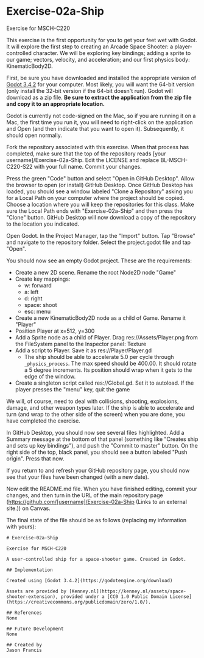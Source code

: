 # Exercise-02a-Ship

Exercise for MSCH-C220

This exercise is the first opportunity for you to get your feet wet with Godot. It will explore the first step to creating an Arcade Space Shooter: a player-controlled character. We will be exploring key bindings; adding a sprite to our game; vectors, velocity, and acceleration; and our first physics body: KinematicBody2D.

First, be sure you have downloaded and installed the appropriate version of [Godot 3.4.2](https://godotengine.org/download) for your computer. Most likely, you will want the 64-bit version (only install the 32-bit version if the 64-bit doesn't run). Godot will download as a zip file. **Be sure to extract the application from the zip file and copy it to an appropriate location.**

Godot is currently not code-signed on the Mac, so if you are running it on a Mac, the first time you run it, you will need to right-click on the application and Open (and then indicate that you want to open it). Subsequently, it should open normally.

Fork the repository associated with this exercise. When that process has completed, make sure that the top of the repository reads [your username]/Exercise-02a-Ship. Edit the LICENSE and replace BL-MSCH-C220-S22 with your full name. Commit your changes.

Press the green "Code" button and select "Open in GitHub Desktop". Allow the browser to open (or install) GitHub Desktop. Once GitHub Desktop has loaded, you should see a window labeled "Clone a Repository" asking you for a Local Path on your computer where the project should be copied. Choose a location where you will keep the repositories for this class. Make sure the Local Path ends with "Exercise-02a-Ship" and then press the "Clone" button. GitHub Desktop will now download a copy of the repository to the location you indicated.

Open Godot. In the Project Manager, tap the "Import" button. Tap "Browse" and navigate to the repository folder. Select the project.godot file and tap "Open".

You should now see an empty Godot project. These are the requirements:

  - Create a new 2D scene. Rename the root Node2D node "Game"
  - Create key mappings:
    - w: forward
    - a: left
    - d: right
    - space: shoot
    - esc: menu
  - Create a new KinematicBody2D node as a child of Game. Rename it "Player"
  - Position Player at x=512, y=300
  - Add a Sprite node as a child of Player. Drag res://Assets/Player.png from the FileSystem panel to the Inspector panel: Texture
  - Add a script to Player. Save it as res://Player/Player.gd
    - The ship should be able to accelerate 5.0 per cycle through `_physics_process`. The max speed should be 400.00. It should rotate a 5 degree increments. Its position should wrap when it gets to the edge of the window. 
  - Create a singleton script called res://Global.gd. Set it to autoload. If the player presses the "menu" key, quit the game
 
We will, of course, need to deal with collisions, shooting, explosions, damage, and other weapon types later. If the ship is able to accelerate and turn (and wrap to the other side of the screen) when you are done, you have completed the exercise.

In GitHub Desktop, you should now see several files highlighted. Add a Summary message at the bottom of that panel (something like "Creates ship and sets up key bindings"), and push the "Commit to master" button. On the right side of the top, black panel, you should see a button labeled "Push origin". Press that now.

If you return to and refresh your GitHub repository page, you should now see that your files have been changed (with a new date).

Now edit the README.md file. When you have finished editing, commit your changes, and then turn in the URL of the main repository page (https://github.com/[username]/Exercise-02a-Ship (Links to an external site.)) on Canvas.

The final state of the file should be as follows (replacing my information with yours):
```
# Exercise-02a-Ship

Exercise for MSCH-C220

A user-controlled ship for a space-shooter game. Created in Godot.

## Implementation

Created using [Godot 3.4.2](https://godotengine.org/download)

Assets are provided by [Kenney.nl](https://kenney.nl/assets/space-shooter-extension), provided under a [CC0 1.0 Public Domain License](https://creativecommons.org/publicdomain/zero/1.0/).

## References
None

## Future Development
None

## Created by
Jason Francis
```